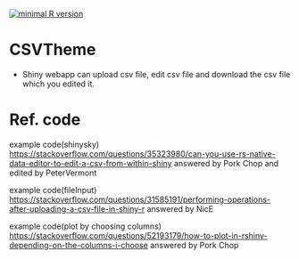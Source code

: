 [![minimal R version](https://img.shields.io/badge/R%3E%3D-3.6.3-6666ff.svg)](https://cran.r-project.org/)
# CSVTheme
- Shiny webapp can upload csv file, edit csv file and download the csv file which you edited it. 

# Ref. code
example code(shinysky) https://stackoverflow.com/questions/35323980/can-you-use-rs-native-data-editor-to-edit-a-csv-from-within-shiny
answered by Pork Chop and edited by PeterVermont

example code(fileInput) https://stackoverflow.com/questions/31585191/performing-operations-after-uploading-a-csv-file-in-shiny-r
answered by NicE

example code(plot by choosing columns) https://stackoverflow.com/questions/52193179/how-to-plot-in-rshiny-depending-on-the-columns-i-choose
answered by Pork Chop
